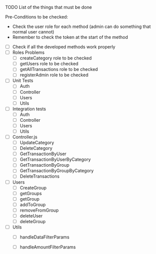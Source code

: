 TODO List of the things that must be done

Pre-Conditions to be checked:
- Check the user role for each method (admin can do something that normal user cannot)
- Remember to check the token at the start of the method

- [ ] Check if all the developed methods work properly
- [ ] Roles Problems 
  - [ ] createCategory role to be checked
  - [ ] getUsers role to be checked
  - [ ] getAllTransactions role to be checked
  - [ ] registerAdmin role to be checked
- [ ] Unit Tests
  - [ ] Auth
  - [ ] Controller
  - [ ] Users
  - [ ] Utils
- [ ] Integration tests
  - [ ] Auth
  - [ ] Controller
  - [ ] Users
  - [ ] Utils
- [ ] Controller.js
  - [ ] UpdateCategory
  - [ ] DeleteCategory
  - [ ] GetTransactionByUser
  - [ ] GetTransactionByUserByCategory
  - [ ] GetTransactionByGroup
  - [ ] GetTransactionByGroupByCategory
  - [ ] DeleteTransactions
- [ ] Users
  - [ ] CreateGroup
  - [ ] getGroups
  - [ ] getGroup
  - [ ] addToGroup
  - [ ] removeFromGroup
  - [ ] deleteUser
  - [ ] deleteGroup
- [ ] Utils
  - [ ] handleDataFilterParams
  - [ ] handleAmountFilterParams

